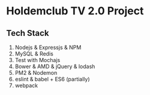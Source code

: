 # Holdemclub TV 2.0 Project

## Tech Stack
1. Nodejs & Expressjs & NPM
2. MySQL & Redis
3. Test with Mochajs
4. Bower & AMD & jQuery & lodash
5. PM2 & Nodemon
6. eslint & babel + ES6 (partially)
7. webpack
